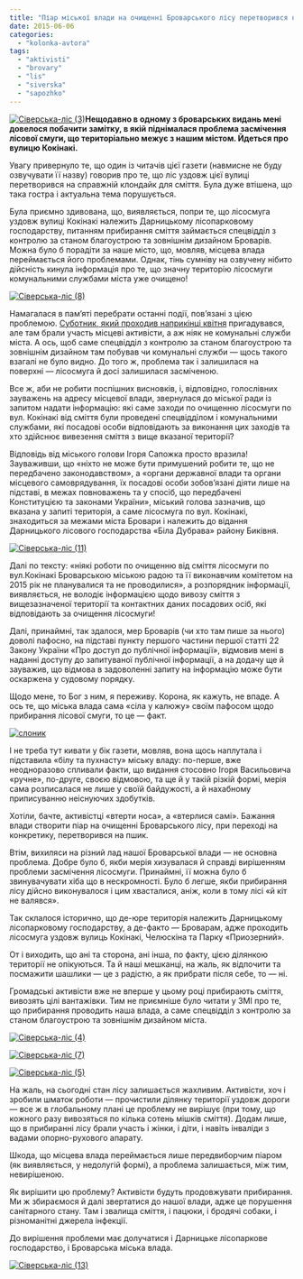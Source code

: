 ```yaml
---
title: "Піар міської влади на очищенні Броварського лісу перетворився на пшик"
date: 2015-06-06
categories: 
  - "kolonka-avtora"
tags: 
  - "aktivisti"
  - "brovary"
  - "lis"
  - "siverska"
  - "sapozhko"
---
```


[![Сіверська-ліс (3)](https://mpz.brovary.org/wp-content/uploads/2015/05/Siverska-lis-3.jpg)](https://mpz.brovary.org/wp-content/uploads/2015/05/Siverska-lis-3.jpg)**Нещодавно в одному з броварських видань мені довелося побачити замітку, в якій піднімалася проблема засмічення лісової смуги, що територіально межує з нашим містом. Йдеться про вулицю Кокінакі.**

Увагу привернуло те, що один із читачів цієї газети (навмисне не буду озвучувати її назву) говорив про те, що ліс уздовж цієї вулиці перетворився на справжній клондайк для сміття. Була дуже втішена, що така гостра і актуальна тема порушується.

Була приємно здивована, що, виявляється, попри те, що лісосмуга уздовж вулиці Кокінакі належить Дарницькому лісопарковому господарству, питанням прибирання сміття займається спецвідділ з контролю за станом благоустрою та зовнішнім дизайном Броварів. Можна було б порадіти за наше місто, що, мовляв, місцева влада переймається його проблемами. Однак, тінь сумніву на озвучену нібито дійсність кинула інформація про те, що значну територію лісосмуги комунальними службами міста уже очищено!

[![Сіверська-ліс (8)](https://mpz.brovary.org/wp-content/uploads/2015/05/Siverska-lis-8-e1433091422364.png)](https://mpz.brovary.org/wp-content/uploads/2015/05/Siverska-lis-8.png)

Намагалася в пам’яті перебрати останні події, пов’язані з цією проблемою. [Суботник, який проходив наприкінці квітня](https://mpz.brovary.org/let-s-do-it-bro-mayzhe-dvi-sotni-brovarchan-viyshli-na-pribirannya-lisu/) пригадувався, але там брали участь місцеві активісти, а аж ніяк не комунальні служби міста. А ось, щоб саме спецвідділ з контролю за станом благоустрою та зовнішнім дизайном там побував чи комунальні служби — щось такого взагалі не було видно. До того ж, проблема так і залишилася на поверхні — лісосмуга й досі залишилася засміченою.

Все ж, аби не робити поспішних висновків, і, відповідно, голослівних зауважень на адресу місцевої влади, звернулася до міської ради із запитом надати інформацію: які саме заходи по очищенню лісосмуги по вул. Кокінакі від сміття були проведені спецвідділом і комунальними службами, які посадові особи відповідають за виконання цих заходів та хто здійснює вивезення сміття з вище вказаної території?

Відповідь від міського голови Ігоря Сапожка просто вразила! Зауваживши, що «ніхто не може бути примушений робити те, що не передбачено законодавством», а «органи державної влади та органи місцевого самоврядування, їх посадові особи зобов’язані діяти лише на підставі, в межах повноважень та у спосіб, що передбачені Конституцією та законами України», міський голова зазначив, що вказана у запиті територія, а саме лісосмуга по вул. Кокінакі, знаходиться за межами міста Бровари і належить до відання Дарницького лісового господарства «Біла Дубрава» району Биківня.

[![Сіверська-ліс (11)](https://mpz.brovary.org/wp-content/uploads/2015/05/Siverska-lis-11-e1433093431383.jpg)](https://mpz.brovary.org/wp-content/uploads/2015/05/Siverska-lis-11.jpg)

Далі по тексту: «ніякі роботи по очищенню від сміття лісосмуги по вул.Кокінакі Броварською міською радою та її виконавчим комітетом на 2015 рік не планувалися та не проводилися», а розпорядник інформації, виявляється, не володіє інформацією щодо вивозу сміття з вищезазначеної території та контактних даних посадових осіб, які відповідають за очищення лісосмуги!

Далі, принаймні, так здалося, мер Броварів (чи хто там пише за нього) доволі пафосно, на підставі пункту першого частини першої статті 22 Закону України «Про доступ до публічної інформації», відмовив мені в наданні доступу до запитуваної публічної інформації, а на додачу ще й зауважив, що відмова в задоволенні запиту на інформацію може бути оскаржена у судовому порядку.

Щодо мене, то Бог з ним, я переживу. Корона, як кажуть, не впаде. А ось те, що міська влада сама «сіла у калюжу» своїм пафосом щодо прибирання лісової смуги, то це — факт.

[![слоник](https://mpz.brovary.org/wp-content/uploads/2015/04/slonik.jpg)](https://mpz.brovary.org/wp-content/uploads/2015/04/slonik.jpg)

І не треба тут кивати у бік газети, мовляв, вона щось наплутала і підставила «білу та пухнасту» міську владу: по-перше, вже неодноразово спливали факти, що видання стосовно Ігоря Васильовича «ручне», по-друге, своєю відмовою, та ще й у такій різкій формі, мерія сама розписалася не лише у своїй байдужості, а й нахабному приписуванню неіснуючих здобутків.

Хотіли, бачте, активістці «втерти носа», а «втерлися самі». Бажання влади створити піар на очищенні Броварського лісу, при переході на конкретику, перетворився на пшик.

Втім, вихиляси на різний лад нашої Броварської влади — не основна проблема. Добре було б, якби мерія хизувалася й справді вирішенням проблеми засмічення лісосмуги. Принаймні, її можна було б звинувачувати хіба що в нескромності. Було б легше, якби прибирання лісу дійсно виконувалося і цим хвасталися, аніж, коли в тому лісі «й кіт не валявся».

Так склалося історично, що де-юре територія належить Дарницькому лісопарковому господарству, а де-факто — Броварам, адже проходить лісосмуга уздовж вулиць Кокінакі, Челюскіна та Парку «Приозерний».

От і виходить, що ані та сторона, ані інша, по факту, цією ділянкою території не опікуються. Та й наші мешканці, на жаль, як відпочити та посмажити шашлики — це з радістю, а як прибрати після себе, то — ні.

Громадські активісти вже не вперше у цьому році прибирають сміття, вивозять цілі вантажівки. Тим не приємніше було читати у ЗМІ про те, що прибирання проводить наша влада, а саме спецвідділ з контролю за станом благоустрою та зовнішнім дизайном міста.

[![Сіверська-ліс (4)](https://mpz.brovary.org/wp-content/uploads/2015/05/Siverska-lis-4-e1433093560917.jpg)](https://mpz.brovary.org/wp-content/uploads/2015/05/Siverska-lis-4.jpg)

[![Сіверська-ліс (7)](https://mpz.brovary.org/wp-content/uploads/2015/05/Siverska-lis-7-e1433093619851.jpg)](https://mpz.brovary.org/wp-content/uploads/2015/05/Siverska-lis-7.jpg)

[![Сіверська-ліс (5)](https://mpz.brovary.org/wp-content/uploads/2015/05/Siverska-lis-5-e1433093675213.jpg)](https://mpz.brovary.org/wp-content/uploads/2015/05/Siverska-lis-5.jpg)

На жаль, на сьогодні стан лісу залишається жахливим. Активісти, хоч і зробили шматок роботи — прочистили ділянку території уздовж дороги — все ж в глобальному плані це проблему не вирішує (при тому, що кожного разу вивозяться по кілька сотень мішків сміття). Додам лише, що в прибиранні лісу брали участь і жінки, і діти, і навіть інваліди з вадами опорно-рухового апарату.

Шкода, що місцева влада переймається лише передвиборчим піаром (як виявляється, у недолугій формі), а проблема залишається, між тим, невирішеною.

Як вирішити цю проблему? Активісти будуть продовжувати прибирання. Ми ж збираємося й далі звертатися до нашої влади, адже це порушення санітарного стану. Там і звалища сміття, і пацюки, і бродячі собаки, і різноманітні джерела інфекції.

До вирішення проблеми має долучатися і Дарницьке лісопаркове господарство, і Броварська міська влада.

[![Сіверська-ліс (13)](https://mpz.brovary.org/wp-content/uploads/2015/05/Siverska-lis-13-e1433093495936.jpg)](https://mpz.brovary.org/wp-content/uploads/2015/05/Siverska-lis-13.jpg)

